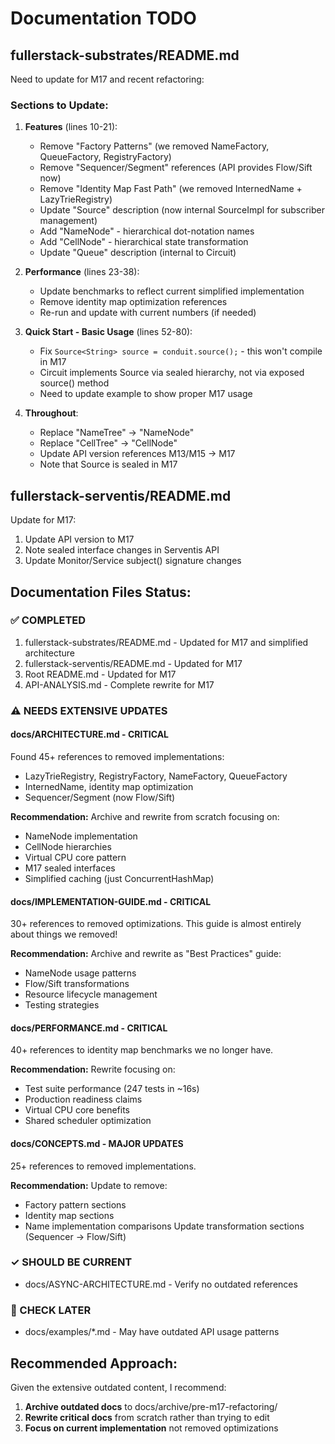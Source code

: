 # Documentation TODO

## fullerstack-substrates/README.md

Need to update for M17 and recent refactoring:

### Sections to Update:

1. **Features** (lines 10-21):
   - Remove "Factory Patterns" (we removed NameFactory, QueueFactory, RegistryFactory)
   - Remove "Sequencer/Segment" references (API provides Flow/Sift now)
   - Remove "Identity Map Fast Path" (we removed InternedName + LazyTrieRegistry)
   - Update "Source" description (now internal SourceImpl for subscriber management)
   - Add "NameNode" - hierarchical dot-notation names
   - Add "CellNode" - hierarchical state transformation
   - Update "Queue" description (internal to Circuit)

2. **Performance** (lines 23-38):
   - Update benchmarks to reflect current simplified implementation
   - Remove identity map optimization references
   - Re-run and update with current numbers (if needed)

3. **Quick Start - Basic Usage** (lines 52-80):
   - Fix `Source<String> source = conduit.source();` - this won't compile in M17
   - Circuit implements Source via sealed hierarchy, not via exposed source() method
   - Need to update example to show proper M17 usage

4. **Throughout**:
   - Replace "NameTree" → "NameNode"
   - Replace "CellTree" → "CellNode"
   - Update API version references M13/M15 → M17
   - Note that Source is sealed in M17

## fullerstack-serventis/README.md

Update for M17:

1. Update API version to M17
2. Note sealed interface changes in Serventis API
3. Update Monitor/Service subject() signature changes

## Documentation Files Status:

### ✅ COMPLETED
1. fullerstack-substrates/README.md - Updated for M17 and simplified architecture
2. fullerstack-serventis/README.md - Updated for M17
3. Root README.md - Updated for M17
4. API-ANALYSIS.md - Complete rewrite for M17

### ⚠️ NEEDS EXTENSIVE UPDATES

#### docs/ARCHITECTURE.md - CRITICAL
Found 45+ references to removed implementations:
- LazyTrieRegistry, RegistryFactory, NameFactory, QueueFactory
- InternedName, identity map optimization
- Sequencer/Segment (now Flow/Sift)

**Recommendation:** Archive and rewrite from scratch focusing on:
- NameNode implementation
- CellNode hierarchies
- Virtual CPU core pattern
- M17 sealed interfaces
- Simplified caching (just ConcurrentHashMap)

#### docs/IMPLEMENTATION-GUIDE.md - CRITICAL
30+ references to removed optimizations.
This guide is almost entirely about things we removed!

**Recommendation:** Archive and rewrite as "Best Practices" guide:
- NameNode usage patterns
- Flow/Sift transformations
- Resource lifecycle management
- Testing strategies

#### docs/PERFORMANCE.md - CRITICAL
40+ references to identity map benchmarks we no longer have.

**Recommendation:** Rewrite focusing on:
- Test suite performance (247 tests in ~16s)
- Production readiness claims
- Virtual CPU core benefits
- Shared scheduler optimization

#### docs/CONCEPTS.md - MAJOR UPDATES
25+ references to removed implementations.

**Recommendation:** Update to remove:
- Factory pattern sections
- Identity map sections
- Name implementation comparisons
Update transformation sections (Sequencer → Flow/Sift)

### ✓ SHOULD BE CURRENT
- docs/ASYNC-ARCHITECTURE.md - Verify no outdated references

### 📝 CHECK LATER
- docs/examples/*.md - May have outdated API usage patterns

## Recommended Approach:

Given the extensive outdated content, I recommend:

1. **Archive outdated docs** to docs/archive/pre-m17-refactoring/
2. **Rewrite critical docs** from scratch rather than trying to edit
3. **Focus on current implementation** not removed optimizations
